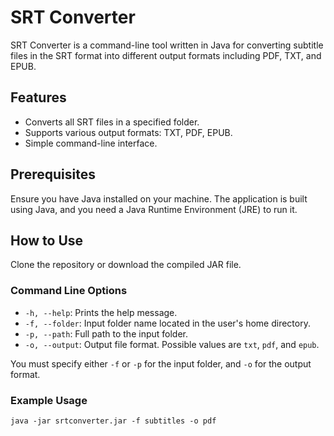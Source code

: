 # SRT Converter

SRT Converter is a command-line tool written in Java for converting subtitle files in the SRT format into different output formats including PDF, TXT, and EPUB.

## Features

- Converts all SRT files in a specified folder.
- Supports various output formats: TXT, PDF, EPUB.
- Simple command-line interface.

## Prerequisites

Ensure you have Java installed on your machine. The application is built using Java, and you need a Java Runtime Environment (JRE) to run it.

## How to Use

Clone the repository or download the compiled JAR file.

### Command Line Options

- `-h, --help`: Prints the help message.
- `-f, --folder`: Input folder name located in the user's home directory.
- `-p, --path`: Full path to the input folder.
- `-o, --output`: Output file format. Possible values are `txt`, `pdf`, and `epub`.

You must specify either `-f` or `-p` for the input folder, and `-o` for the output format.

### Example Usage

```shell
java -jar srtconverter.jar -f subtitles -o pdf
